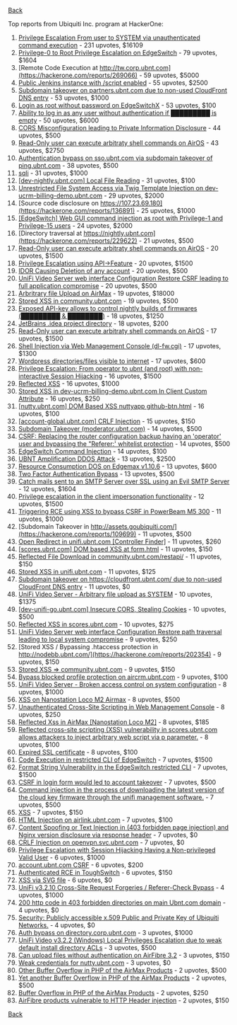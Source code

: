 [Back](../README.md)

Top reports from Ubiquiti Inc. program at HackerOne:

1. [Privilege Escalation From user to SYSTEM via unauthenticated command execution](https://hackerone.com/reports/544928) - 231 upvotes, $16109
2. [Privilege-0 to Root Privilege Escalation on EdgeSwitch](https://hackerone.com/reports/511025) - 79 upvotes, $1604
3. [Remote Code Execution at http://tw.corp.ubnt.com](https://hackerone.com/reports/269066) - 59 upvotes, $5000
4. [Public Jenkins instance with /script enabled](https://hackerone.com/reports/403402) - 55 upvotes, $2500
5. [Subdomain takeover on partners.ubnt.com due to non-used CloudFront DNS entry](https://hackerone.com/reports/145224) - 53 upvotes, $1000
6. [Login as root without password on EdgeSwitchX](https://hackerone.com/reports/512958) - 53 upvotes, $100
7. [Ability to log in as any user without authentication if █████████ is empty](https://hackerone.com/reports/215053) - 50 upvotes, $6000
8. [CORS Misconfiguration leading to Private Information Disclosure](https://hackerone.com/reports/430249) - 44 upvotes, $500
9. [Read-Only user can execute arbitraty shell commands on AirOS](https://hackerone.com/reports/139398) - 43 upvotes, $2750
10. [Authentication bypass on sso.ubnt.com via subdomain takeover of ping.ubnt.com](https://hackerone.com/reports/172137) - 38 upvotes, $500
11. [sqli](https://hackerone.com/reports/207695) - 31 upvotes, $1000
12. [[dev-nightly.ubnt.com] Local File Reading](https://hackerone.com/reports/260420) - 31 upvotes, $100
13. [Unrestricted File System Access via Twig Template Injection on dev-ucrm-billing-demo.ubnt.com](https://hackerone.com/reports/301406) - 29 upvotes, $2000
14. [Source code disclosure on https://107.23.69.180](https://hackerone.com/reports/136891) - 25 upvotes, $1000
15. [[EdgeSwitch] Web GUI command injection as root with Privilege-1 and Privilege-15 users](https://hackerone.com/reports/197958) - 24 upvotes, $2000
16. [Directory traversal at https://nightly.ubnt.com](https://hackerone.com/reports/229622) - 21 upvotes, $500
17. [Read-Only user can execute arbitraty shell commands on AirOS](https://hackerone.com/reports/128750) - 20 upvotes, $1500
18. [Privilege Escalation using API-&gt;Feature](https://hackerone.com/reports/239719) - 20 upvotes, $1500
19. [IDOR Causing Deletion of any account](https://hackerone.com/reports/156537) - 20 upvotes, $500
20. [UniFi Video Server web interface Configuration Restore CSRF leading to full application compromise](https://hackerone.com/reports/329749) - 20 upvotes, $500
21. [Arbritrary file Upload on AirMax](https://hackerone.com/reports/73480) - 19 upvotes, $18000
22. [Stored XSS in community.ubnt.com](https://hackerone.com/reports/179164) - 19 upvotes, $500
23. [Exposed API-key allows to control nightly builds of firmwares (█████████ &amp; ████████)](https://hackerone.com/reports/179986) - 18 upvotes, $1250
24. [JetBrains .idea project directory](https://hackerone.com/reports/80990) - 18 upvotes, $200
25. [Read-Only user can execute arbitraty shell commands on AirOS](https://hackerone.com/reports/119317) - 17 upvotes, $1500
26. [Shell Injection via Web Management Console (dl-fw.cgi)](https://hackerone.com/reports/121940) - 17 upvotes, $1300
27. [Wordpress directories/files visible to internet](https://hackerone.com/reports/201984) - 17 upvotes, $600
28. [Privilege Escalation: From operator to ubnt (and root) with non-interactive Session Hijacking](https://hackerone.com/reports/241044) - 16 upvotes, $1500
29. [Reflected XSS](https://hackerone.com/reports/304175) - 16 upvotes, $1000
30. [Stored XSS in dev-ucrm-billing-demo.ubnt.com In Client Custom Attribute](https://hackerone.com/reports/275515) - 16 upvotes, $250
31. [[nutty.ubnt.com] DOM Based XSS nuttyapp github-btn.html](https://hackerone.com/reports/200753) - 16 upvotes, $100
32. [[account-global.ubnt.com] CRLF Injection](https://hackerone.com/reports/145128) - 15 upvotes, $150
33. [Subdomain Takeover (moderator.ubnt.com)](https://hackerone.com/reports/181665) - 14 upvotes, $500
34. [CSRF: Replacing the router configuration backup having an 'operator' user and bypassing the "Referer:' whitelist protection](https://hackerone.com/reports/240098) - 14 upvotes, $500
35. [EdgeSwitch Command Injection](https://hackerone.com/reports/508256) - 14 upvotes, $100
36. [UBNT Amplification DDOS Attack](https://hackerone.com/reports/221625) - 13 upvotes, $2500
37. [Resource Consumption DOS on Edgemax v1.10.6](https://hackerone.com/reports/406614) - 13 upvotes, $600
38. [Two Factor Authentication Bypass](https://hackerone.com/reports/350288) - 13 upvotes, $500
39. [Catch mails sent to an SMTP Server over SSL using an Evil SMTP Server](https://hackerone.com/reports/519582) - 12 upvotes, $1604
40. [Privilege escalation in the client impersonation functionality](https://hackerone.com/reports/221454) - 12 upvotes, $1500
41. [Triggering RCE using XSS to bypass CSRF in PowerBeam M5 300](https://hackerone.com/reports/289264) - 11 upvotes, $1000
42. [Subdomain Takeover in http://assets.goubiquiti.com/](https://hackerone.com/reports/109699) - 11 upvotes, $500
43. [Open Redirect in unifi.ubnt.com [Controller Finder]](https://hackerone.com/reports/141355) - 11 upvotes, $260
44. [[scores.ubnt.com] DOM based XSS at form.html](https://hackerone.com/reports/158484) - 11 upvotes, $150
45. [Reflected File Download in community.ubnt.com/restapi/](https://hackerone.com/reports/107960) - 11 upvotes, $150
46. [Stored XSS in unifi.ubnt.com](https://hackerone.com/reports/142084) - 11 upvotes, $125
47. [Subdomain takeover on https://cloudfront.ubnt.com/ due to non-used CloudFront DNS entry](https://hackerone.com/reports/210188) - 11 upvotes, $0
48. [UniFi Video Server - Arbitrary file upload as SYSTEM](https://hackerone.com/reports/129641) - 10 upvotes, $1375
49. [[dev-unifi-go.ubnt.com] Insecure CORS, Stealing Cookies](https://hackerone.com/reports/219014) - 10 upvotes, $500
50. [Reflected XSS in scores.ubnt.com](https://hackerone.com/reports/130889) - 10 upvotes, $275
51. [UniFi Video Server web interface Configuration Restore path traversal leading to local system compromise](https://hackerone.com/reports/329770) - 9 upvotes, $250
52. [Stored XSS / Bypassing .htaccess protection in http://nodebb.ubnt.com/](https://hackerone.com/reports/202354) - 9 upvotes, $150
53. [Stored XSS =&gt; community.ubnt.com](https://hackerone.com/reports/294048) - 9 upvotes, $150
54. [Bypass blocked profile protection on aircrm.ubnt.com](https://hackerone.com/reports/332631) - 9 upvotes, $100
55. [UniFi Video Server - Broken access control on system configuration](https://hackerone.com/reports/129698) - 8 upvotes, $1000
56. [XSS on Nanostation Loco M2 Airmax](https://hackerone.com/reports/158287) - 8 upvotes, $500
57. [Unauthenticated Cross-Site Scripting in Web Management Console](https://hackerone.com/reports/121941) - 8 upvotes, $250
58. [Reflected Xss in AirMax [Nanostation Loco M2]](https://hackerone.com/reports/149287) - 8 upvotes, $185
59. [Reflected cross-site scripting (XSS) vulnerability in scores.ubnt.com allows attackers to inject arbitrary web script via p parameter.](https://hackerone.com/reports/208622) - 8 upvotes, $100
60. [Expired SSL certificate](https://hackerone.com/reports/220615) - 8 upvotes, $100
61. [Code Execution in restricted CLI of EdgeSwitch](https://hackerone.com/reports/313245) - 7 upvotes, $1500
62. [Format String Vulnerability in the EdgeSwitch restricted CLI](https://hackerone.com/reports/311884) - 7 upvotes, $1500
63. [CSRF in login form would led to account takeover](https://hackerone.com/reports/50703) - 7 upvotes, $500
64. [Command injection in the process of downloading the latest version of the cloud key firmware through the unifi management software.](https://hackerone.com/reports/183458) - 7 upvotes, $500
65. [XSS](https://hackerone.com/reports/219170) - 7 upvotes, $150
66. [HTML Injection on airlink.ubnt.com](https://hackerone.com/reports/226783) - 7 upvotes, $100
67. [Content Spoofing or Text Injection in (403 forbidden page injection) and Nginx version disclosure via response header](https://hackerone.com/reports/203391) - 7 upvotes, $0
68. [CRLF Injection on openvpn.svc.ubnt.com](https://hackerone.com/reports/232327) - 7 upvotes, $0
69. [Privilege Escalation with Session Hijacking Having a Non-privileged Valid User](https://hackerone.com/reports/242407) - 6 upvotes, $1000
70. [account.ubnt.com CSRF](https://hackerone.com/reports/101909) - 6 upvotes, $200
71. [Authenticated RCE in ToughSwitch](https://hackerone.com/reports/273449) - 6 upvotes, $150
72. [XSS via SVG file](https://hackerone.com/reports/212253) - 6 upvotes, $0
73. [UniFi v3.2.10 Cross-Site Request Forgeries / Referer-Check Bypass](https://hackerone.com/reports/52635) - 4 upvotes, $1000
74. [200 http code in 403 forbidden directories on main Ubnt.com domain](https://hackerone.com/reports/220150) - 4 upvotes, $0
75. [Security: Publicly accessible x.509 Public and Private Key of Ubiquiti Networks.](https://hackerone.com/reports/265701) - 4 upvotes, $0
76. [Auth bypass on directory.corp.ubnt.com](https://hackerone.com/reports/116504) - 3 upvotes, $1000
77. [UniFi Video v3.2.2 (Windows) Local Privileges Escalation due to weak default install directory ACLs](https://hackerone.com/reports/140793) - 3 upvotes, $500
78. [Can upload files without authentication on AirFibre 3.2](https://hackerone.com/reports/201529) - 3 upvotes, $150
79. [Weak credentials for nutty.ubnt.com](https://hackerone.com/reports/204052) - 3 upvotes, $0
80. [Other Buffer Overflow in PHP of the AirMax Products](https://hackerone.com/reports/74004) - 2 upvotes, $500
81. [Yet another Buffer Overflow in PHP of the AirMax Products](https://hackerone.com/reports/74025) - 2 upvotes, $500
82. [Buffer Overflow in PHP of the AirMax Products](https://hackerone.com/reports/73491) - 2 upvotes, $250
83. [AirFibre products vulnerable to HTTP Header injection](https://hackerone.com/reports/203673) - 2 upvotes, $150


[Back](../README.md)